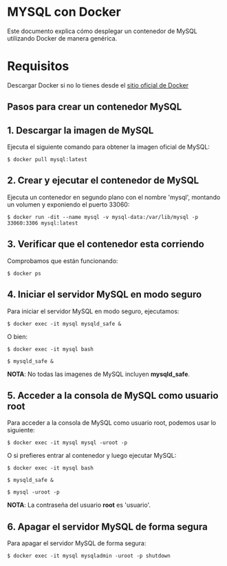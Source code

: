 # MYSQL con Docker
Este documento explica cómo desplegar un contenedor de MySQL utilizando Docker de manera genérica.

# Requisitos
Descargar Docker si no lo tienes desde el [sitio oficial de Docker](http://docker.com/products/docker-desktop/ )

## Pasos para crear un contenedor MySQL

## 1. Descargar la imagen de MySQL
Ejecuta el siguiente comando para obtener la imagen oficial de MySQL:
```
$ docker pull mysql:latest
```
## 2. Crear y ejecutar el contenedor de MySQL
Ejecuta un contenedor en segundo plano con el nombre 'mysql', montando un volumen y exponiendo el puerto 33060:
```
$ docker run -dit --name mysql -v mysql-data:/var/lib/mysql -p 33060:3306 mysql:latest
```

## 3. Verificar que el contenedor esta corriendo
Comprobamos que están funcionando:
```
$ docker ps
```
## 4. Iniciar el servidor MySQL en modo seguro
Para iniciar el servidor MySQL en modo seguro, ejecutamos:
```
$ docker exec -it mysql mysqld_safe &
```
O bien:
```
$ docker exec -it mysql bash

$ mysqld_safe &
```
**NOTA**: No todas las imagenes de MySQL incluyen **mysqld_safe**.

## 5. Acceder a la consola de MySQL como usuario root
Para acceder a la consola de MySQL como usuario root, podemos usar lo siguiente: 
```
$ docker exec -it mysql mysql -uroot -p
```
O si prefieres entrar al contenedor y luego ejecutar MySQL:

```
$ docker exec -it mysql bash

$ mysqld_safe &

$ mysql -uroot -p
```

**NOTA**: La contraseña del usuario **root** es 'usuario'. 

## 6. Apagar el servidor MySQL de forma segura
Para apagar el servidor MySQL de forma segura:
```
$ docker exec -it mysql mysqladmin -uroot -p shutdown
```
